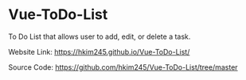 # Vue-ToDo-List

To Do List that allows user to add, edit, or delete a task.

Website Link: https://hkim245.github.io/Vue-ToDo-List/

Source Code: https://github.com/hkim245/Vue-ToDo-List/tree/master
